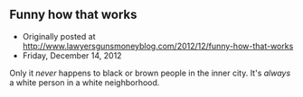 ## Funny how that works

 * Originally posted at http://www.lawyersgunsmoneyblog.com/2012/12/funny-how-that-works
 * Friday, December 14, 2012

Only it _never_ happens to black or brown people in the inner  city. It's _always_ a white person in a white neighborhood.